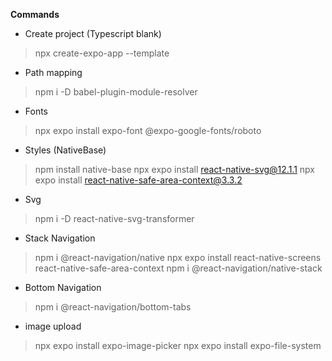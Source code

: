 **Commands**

- Create project (Typescript blank)
> npx create-expo-app --template

- Path mapping
> npm i -D babel-plugin-module-resolver

- Fonts
> npx expo install expo-font @expo-google-fonts/roboto

- Styles (NativeBase)
> npm install native-base
> npx expo install react-native-svg@12.1.1
> npx expo install react-native-safe-area-context@3.3.2

- Svg
> npm i -D react-native-svg-transformer

- Stack Navigation
> npm i @react-navigation/native
> npx expo install react-native-screens react-native-safe-area-context
> npm i @react-navigation/native-stack

- Bottom Navigation
> npm i @react-navigation/bottom-tabs

- image upload
> npx expo install expo-image-picker
> npx expo install expo-file-system